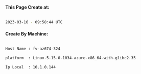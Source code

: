 
   
#### This Page Create at:

```bash

2023-03-16 - 09:58:44 UTC

```

#### Create By Machine:

```bash

Host Name : fv-az674-324

platform  : Linux-5.15.0-1034-azure-x86_64-with-glibc2.35

Ip Local  : 10.1.0.144

```

